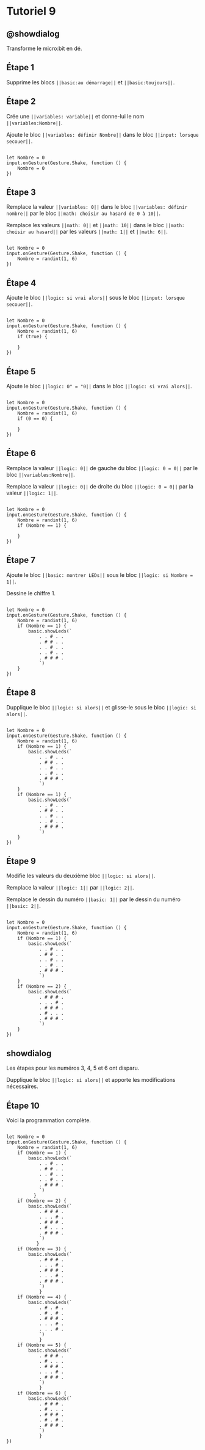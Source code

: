 # Tutoriel 9

## @showdialog

Transforme le micro:bit en dé.

## Étape 1

Supprime les blocs ``||basic:au démarrage||`` et ``||basic:toujours||``.

## Étape 2

Crée une ``||variables: variable||`` et donne-lui le nom ``||variables:Nombre||``.

Ajoute le bloc ``||variables: définir Nombre||`` dans le bloc ``||input: lorsque secouer||``.

```blocks

let Nombre = 0
input.onGesture(Gesture.Shake, function () {
    Nombre = 0
})

```

## Étape 3

Remplace la valeur ``||variables: 0||`` dans le bloc ``||variables: définir nombre||`` par le bloc ``||math: choisir au hasard de 0 à 10||``.

Remplace les valeurs ``||math: 0||`` et ``||math: 10||`` dans le bloc ``||math: choisir au hasard||`` par les valeurs ``||math: 1||`` et ``||math: 6||``.

```blocks

let Nombre = 0
input.onGesture(Gesture.Shake, function () {
    Nombre = randint(1, 6)
})

```

## Étape 4

Ajoute le bloc ``||logic: si vrai alors||`` sous le bloc ``||input: lorsque secouer||``.

```blocks

let Nombre = 0
input.onGesture(Gesture.Shake, function () {
    Nombre = randint(1, 6)
    if (true) {
        
    }
})

```

## Étape 5

Ajoute le bloc ``||logic: 0" = "0||`` dans le bloc ``||logic: si vrai alors||``.

```blocks

let Nombre = 0
input.onGesture(Gesture.Shake, function () {
    Nombre = randint(1, 6)
    if (0 == 0) {
        
    }
})

```

## Étape 6

Remplace la valeur ``||logic: 0||`` de gauche du bloc ``||logic: 0 = 0||`` par le bloc ``||variables:Nombre||``.

Remplace la valeur ``||logic: 0||`` de droite du bloc ``||logic: 0 = 0||`` par la valeur ``||logic: 1||``.

```blocks

let Nombre = 0
input.onGesture(Gesture.Shake, function () {
    Nombre = randint(1, 6)
    if (Nombre == 1) {
        
    }
})

```

## Étape 7

Ajoute le bloc ``||basic: montrer LEDs||`` sous le bloc ``||logic: si Nombre = 1||``.

Dessine le chiffre 1.

```blocks

let Nombre = 0
input.onGesture(Gesture.Shake, function () {
    Nombre = randint(1, 6)
    if (Nombre == 1) {
        basic.showLeds(`
            . . # . .
            . # # . .
            . . # . .
            . . # . .
            . # # # .
            `)
    }
})

```

## Étape 8

Dupplique le bloc ``||logic: si alors||`` et glisse-le sous le bloc ``||logic: si alors||``.

```blocks

let Nombre = 0
input.onGesture(Gesture.Shake, function () {
    Nombre = randint(1, 6)
    if (Nombre == 1) {
        basic.showLeds(`
            . . # . .
            . # # . .
            . . # . .
            . . # . .
            . # # # .
            `)
    }
    if (Nombre == 1) {
        basic.showLeds(`
            . . # . .
            . # # . .
            . . # . .
            . . # . .
            . # # # .
            `)
    }
})

```

## Étape 9

Modifie les valeurs du deuxième bloc ``||logic: si alors||``.

Remplace la valeur ``||logic: 1||`` par ``||logic: 2||``.

Remplace le dessin du numéro ``||basic: 1||`` par le dessin du numéro ``||basic: 2||``.

```blocks

let Nombre = 0
input.onGesture(Gesture.Shake, function () {
    Nombre = randint(1, 6)
    if (Nombre == 1) {
        basic.showLeds(`
            . . # . .
            . # # . .
            . . # . .
            . . # . .
            . # # # .
            `)
    }
    if (Nombre == 2) {
        basic.showLeds(`
            . # # # .
            . . . # .
            . # # # .
            . # . . .
            . # # # .
            `)
    }
})

```

## showdialog 

Les étapes pour les numéros 3, 4, 5 et 6 ont disparu.

Dupplique le bloc ``||logic: si alors||`` et apporte les modifications nécessaires.

## Étape 10

Voici la programmation complète.

```blocks

let Nombre = 0
input.onGesture(Gesture.Shake, function () {
    Nombre = randint(1, 6)
    if (Nombre == 1) {
        basic.showLeds(`
            . . # . .
            . # # . .
            . . # . .
            . . # . .
            . # # # .
            `)
          }
    if (Nombre == 2) {
        basic.showLeds(`
            . # # # .
            . . . # .
            . # # # .
            . # . . .
            . # # # .
            `)
           }
    if (Nombre == 3) {
        basic.showLeds(`
            . # # # .
            . . . # .
            . # # # .
            . . . # .
            . # # # .
            `)
            }
    if (Nombre == 4) {
        basic.showLeds(`
            . # . # .
            . # . # .
            . # # # .
            . . . # .
            . . . # .
            `)
            }
    if (Nombre == 5) {
        basic.showLeds(`
            . # # # .
            . # . . .
            . # # # .
            . . . # .
            . # # # .
            `)
            }
    if (Nombre == 6) {
        basic.showLeds(`
            . # # # .
            . # . . .
            . # # # .
            . # . # .
            . # # # .
            `)
            }
})


```


